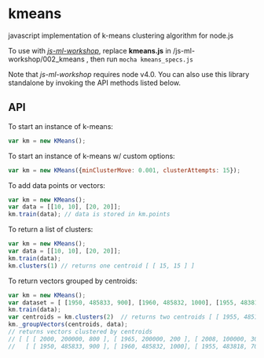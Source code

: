 # kmeans
javascript implementation of k-means clustering algorithm for node.js

To use with [*js-ml-workshop*](https://github.com/jctillman/js-ml-workshop/blob/master/002_kmeans/kmeans_specs.js), replace **kmeans.js** in /js-ml-workshop/002_kmeans
, then run ```mocha kmeans_specs.js```

Note that *js-ml-workshop* requires node v4.0. You can also use this library standalone by invoking the API methods listed below. 

## API
To start an instance of k-means:

```javascript
var km = new KMeans();
```

To start an instance of k-means w/ custom options:

```javascript
var km = new KMeans({minClusterMove: 0.001, clusterAttempts: 15});
```

To add data points or vectors:
```javascript
var km = new KMeans();
var data = [[10, 10], [20, 20]];
km.train(data); // data is stored in km.points
```

To return a list of clusters:
```javascript
var km = new KMeans();
var data = [[10, 10], [20, 20]];
km.train(data);
km.clusters(1) // returns one centroid [ [ 15, 15 ] ]
```

To return vectors grouped by centroids:
```javascript
var km = new KMeans();
var dataset = [ [1950, 485833, 900], [1960, 485832, 1000], [1955, 483818, 700], [2000, 200000, 800], [1965, 200000, 200], [2008, 100000, 300] ];
km.train(data);
var centroids = km.clusters(2)  // returns two centroids [ [ 1955, 485161, 866.66 ], [ 1991, 166666.66, 433.33 ] ]
km._groupVectors(centroids, data); 
// returns vectors clustered by centroids
// [ [ [ 2000, 200000, 800 ], [ 1965, 200000, 200 ], [ 2008, 100000, 300 ] ], 
//   [ [ 1950, 485833, 900 ], [ 1960, 485832, 1000], [ 1955, 483818, 700 ] ] ]
```
